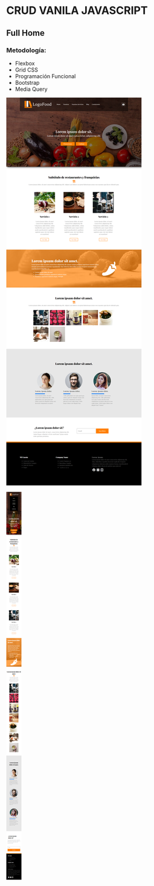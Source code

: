 # CRUD VANILA JAVASCRIPT

## Full Home

### Metodología:

- Flexbox
- Grid CSS
- Programación Funcional
- Bootstrap
- Media Query

![Screen Versión Web](https://raw.githubusercontent.com/maomur/practicas-html-y-css-full-home/main/assets/images/full-home.png)

![Screen Versión Responsive](https://raw.githubusercontent.com/maomur/practicas-html-y-css-full-home/main/assets/images/full-home-responsive.png)
